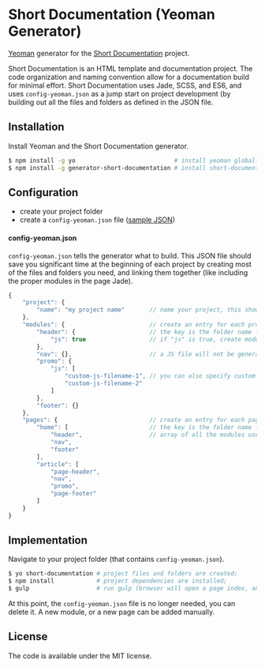 # Short Documentation (Yeoman Generator)

[Yeoman](http://yeoman.io) generator for the [Short Documentation](https://github.com/Longfilename/ShortDocumentation) project.

Short Documentation is an HTML template and documentation project. The code organization and naming convention allow for a documentation build for minimal effort. Short Documentation uses Jade, SCSS, and ES6, and uses `config-yeoman.json` as a jump start on project development (by building out all the files and folders as defined in the JSON file.

## Installation

Install Yeoman and the Short Documentation generator.

```bash
$ npm install -g yo                            # install yeoman globally;
$ npm install -g generator-short-documentation # install short-documentation globally;
```

## Configuration

* create your project folder
* create a `config-yeoman.json` file ([sample JSON](./sample-config-yeoman.json))

#### config-yeoman.json

`config-yeoman.json` tells the generator what to build. This JSON file should save you significant time at the beginning of each project by creating most of the files and folders you need, and linking them together (like including the proper modules in the page Jade).

```javascript
{
    "project": {
        "name": "my project name"       // name your project, this shows up in the readme;
    },
    "modules": {                        // create an entry for each project module;
        "header": {                     // the key is the folder name for this module;
            "js": true                  // if "js" is true, create module.js for this module;
        },
        "nav": {},                      // a JS file will not be generated for this module;
        "promo": {
            "js": [
                "custom-js-filename-1", // you can also specify custom names for your JavaScript files;
                "custom-js-filename-2"
            ]
        },
        "footer": {}
    },
    "pages": {                          // create an entry for each page in this project;
        "home": [                       // the key is the folder name for this page;
            "header",                   // array of all the modules used in this page;
            "nav",
            "footer"
        ],
        "article": [
            "page-header",
            "nav",
            "promo",
            "page-footer"
        ]
    }
}
```

## Implementation

Navigate to your project folder (that contains `config-yeoman.json`).

```bash
$ yo short-documentation # project files and folders are created;
$ npm install            # project dependencies are installed;
$ gulp                   # run gulp (browser will open a page index, and the documentation);
```

At this point, the `config-yeoman.json` file is no longer needed, you can delete it. A new module, or a new page can be added manually.

## License

The code is available under the MIT license.
